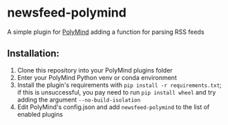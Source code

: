 # newsfeed-polymind
A simple plugin for [PolyMind](https://github.com/itsme2417/PolyMind) adding a function for parsing RSS feeds

## Installation:
1. Clone this repository into your PolyMind plugins folder
2. Enter your PolyMind Python venv or conda environment
3. Install the plugin's requirements with `pip install -r requirements.txt`; if this is unsuccessful, you pay need to run `pip install wheel` and try adding the argument `--no-build-isolation`
4. Edit PolyMind's config.json and add `newsfeed-polymind` to the list of enabled plugins
